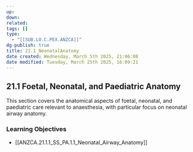 ```yaml
---
up: 
down: 
related: 
tags: []
type:
  - "[[SUB.LO.C.PEX.ANZCA]]"
dg-publish: true
title: 21.1_NeonatalAnatomy
date created: Wednesday, March 5th 2025, 21:06:08
date modified: Tuesday, March 25th 2025, 16:09:21
---
```


## 21.1 Foetal, Neonatal, and Paediatric Anatomy

This section covers the anatomical aspects of foetal, neonatal, and paediatric care relevant to anaesthesia, with particular focus on neonatal airway anatomy.

### Learning Objectives

- [[ANZCA.21.1.1_SS_PA.1.1_Neonatal_Airway_Anatomy]]
